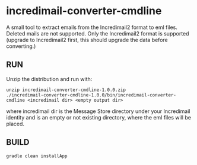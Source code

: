 incredimail-converter-cmdline
=============================
A small tool to extract emails from the Incredimail2 format to eml files.
Deleted mails are not supported.
Only the Incredimail2 format is supported (upgrade to Incredimail2 first, this should upgrade the data before converting.)


RUN
---

Unzip the distribution and run with:

    unzip incredimail-converter-cmdline-1.0.0.zip
    ./incredimail-converter-cmdline-1.0.0/bin/incredimail-converter-cmdline <incredimail dir> <empty output dir>
	
where incredimail dir is the Message Store directory under your Incredimail identity
and <empty output dir> is an empty or not existing directory, where the eml files will be placed.	
	

BUILD
-----

    gradle clean installApp


  
  